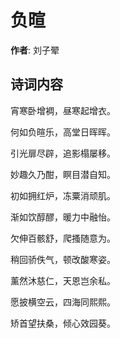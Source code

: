 # 负暄

**作者**: 刘子翚

## 诗词内容

宵寒卧增裯，昼寒起增衣。

何如负暄乐，高堂日晖晖。

引光扉尽辟，追影榻屡移。

妙趣久乃酣，瞑目潜自知。

初如拥红炉，冻粟消顽肌。

渐如饮醇醪，暖力中融怡。

欠伸百骸舒，爬搔随意为。

稍回骄佚气，顿改酸寒姿。

薰然沐慈仁，天恩岂余私。

愿披横空云，四海同熙熙。

矫首望扶桑，倾心效园葵。

